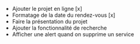 - Ajouter le projet en ligne [x]
- Formatage de la date du rendez-vous [x]
- Faire la présentation du projet
- Ajouter la fonctionnalité de recherche
- Afficher une alert quand on supprime un service
